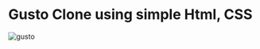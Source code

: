 # Gusto Clone using simple Html, CSS
![gusto](https://github.com/UppariSandeep43/gusto_clone/assets/168897182/1de2af95-6779-46c4-a08e-52c361423807)
